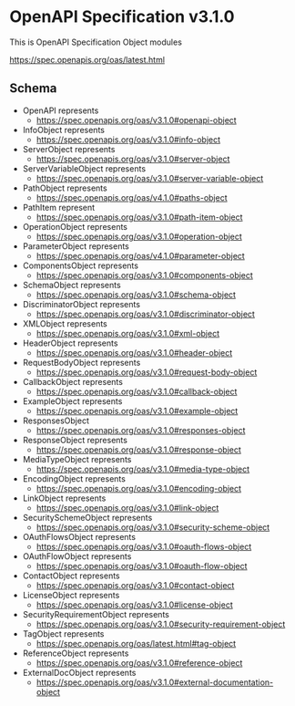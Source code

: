 # OpenAPI Specification v3.1.0

This is OpenAPI Specification Object modules

https://spec.openapis.org/oas/latest.html

## Schema

- OpenAPI represents
   - https://spec.openapis.org/oas/v3.1.0#openapi-object
- InfoObject represents
   - https://spec.openapis.org/oas/v3.1.0#info-object
- ServerObject represents
   - https://spec.openapis.org/oas/v3.1.0#server-object
- ServerVariableObject represents
   - https://spec.openapis.org/oas/v3.1.0#server-variable-object
- PathObject represents
  - https://spec.openapis.org/oas/v4.1.0#paths-object
- PathItem represent
   - https://spec.openapis.org/oas/v3.1.0#path-item-object
- OperationObject represents
   - https://spec.openapis.org/oas/v3.1.0#operation-object
- ParameterObject represents
   - https://spec.openapis.org/oas/v4.1.0#parameter-object
- ComponentsObject represents
   - https://spec.openapis.org/oas/v3.1.0#components-object
- SchemaObject represents
   - https://spec.openapis.org/oas/v3.1.0#schema-object
- DiscriminatorObject represents
   - https://spec.openapis.org/oas/v3.1.0#discriminator-object
- XMLObject represents
   - https://spec.openapis.org/oas/v3.1.0#xml-object
- HeaderObject represents
   - https://spec.openapis.org/oas/v3.1.0#header-object
- RequestBodyObject represents
   - https://spec.openapis.org/oas/v3.1.0#request-body-object
- CallbackObject represents
  - https://spec.openapis.org/oas/v3.1.0#callback-object
- ExampleObject represents
  - https://spec.openapis.org/oas/v3.1.0#example-object
- ResponsesObject
  - https://spec.openapis.org/oas/v3.1.0#responses-object
- ResponseObject represents
  - https://spec.openapis.org/oas/v3.1.0#response-object
- MediaTypeObject represents
  - https://spec.openapis.org/oas/v3.1.0#media-type-object
- EncodingObject represents
  - https://spec.openapis.org/oas/v3.1.0#encoding-object
- LinkObject represents
  - https://spec.openapis.org/oas/v3.1.0#link-object
- SecuritySchemeObject represents
  - https://spec.openapis.org/oas/v3.1.0#security-scheme-object
- OAuthFlowsObject represents
  - https://spec.openapis.org/oas/v3.1.0#oauth-flows-object
- OAuthFlowObject represents
  - https://spec.openapis.org/oas/v3.1.0#oauth-flow-object
- ContactObject represents
  - https://spec.openapis.org/oas/v3.1.0#contact-object
- LicenseObject represents
  - https://spec.openapis.org/oas/v3.1.0#license-object
- SecurityRequirementObject represents
  - https://spec.openapis.org/oas/v3.1.0#security-requirement-object
- TagObject represents
  - https://spec.openapis.org/oas/latest.html#tag-object
- ReferenceObject represents
  - https://spec.openapis.org/oas/v3.1.0#reference-object
- ExternalDocObject represents
  - https://spec.openapis.org/oas/v3.1.0#external-documentation-object
